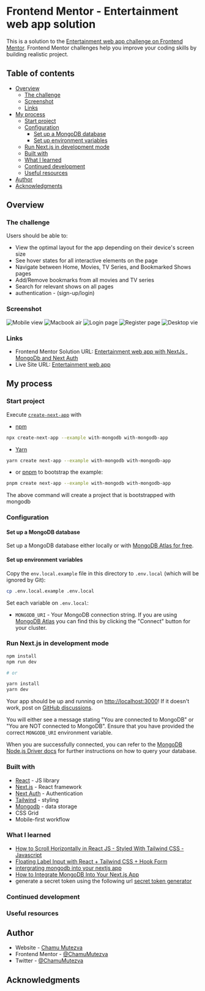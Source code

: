 # Frontend Mentor - Entertainment web app solution

This is a solution to the [Entertainment web app challenge on Frontend Mentor](https://www.frontendmentor.io/challenges/entertainment-web-app-J-UhgAW1X). Frontend Mentor challenges help you improve your coding skills by building realistic project.

## Table of contents

- [Overview](#overview)
  - [The challenge](#the-challenge)
  - [Screenshot](#screenshot)
  - [Links](#links)
- [My process](#my-process)
  - [Start project](#start-project)
  - [Configuration](#configuration)
    - [Set up a MongoDB database](#set-up-a-mongodb-database)
    - [Set up environment variables](#set-up-environment-variables)
  - [Run Next.js in development mode](#run-nextjs-in-development-mode)
  - [Built with](#built-with)
  - [What I learned](#what-i-learned)
  - [Continued development](#continued-development)
  - [Useful resources](#useful-resources)
- [Author](#author)
- [Acknowledgments](#acknowledgments)

## Overview

### The challenge

Users should be able to:

- View the optimal layout for the app depending on their device's screen size
- See hover states for all interactive elements on the page
- Navigate between Home, Movies, TV Series, and Bookmarked Shows pages
- Add/Remove bookmarks from all movies and TV series
- Search for relevant shows on all pages
- authentication - (sign-up/login)

### Screenshot

![Mobile view](public/screenshots/mobile.png)
![Macbook air](public/screenshots/macbbookair.png)
![Login page](public/screenshots/login.png)
![Register page](public/screenshots/register.png)
![Desktop vie](public/screenshots/desktop.png)

### Links

- Frontend Mentor Solution URL: [Entertainment web app with NextJs , MongoDb and Next Auth](https://entertainment-web-app-mongo.vercel.app/)
- Live Site URL: [Entertainment web app](https://entertainment-web-app-mongo.vercel.app/)

## My process

### Start project

Execute [`create-next-app`](https://github.com/vercel/next.js/tree/canary/packages/create-next-app) with

- [npm](https://docs.npmjs.com/cli/init)

```bash
npx create-next-app --example with-mongodb with-mongodb-app
```

- [Yarn](https://yarnpkg.com/lang/en/docs/cli/create/)

```bash
yarn create next-app --example with-mongodb with-mongodb-app
```

- or [pnpm](https://pnpm.io) to bootstrap the example:

```bash
pnpm create next-app --example with-mongodb with-mongodb-app
```

The above command will create a project that is bootstrapped with mongodb

### Configuration

#### Set up a MongoDB database

Set up a MongoDB database either locally or with [MongoDB Atlas for free](https://mongodb.com/atlas).

#### Set up environment variables

Copy the `env.local.example` file in this directory to `.env.local` (which will be ignored by Git):

```bash
cp .env.local.example .env.local
```

Set each variable on `.env.local`:

- `MONGODB_URI` - Your MongoDB connection string. If you are using [MongoDB Atlas](https://mongodb.com/atlas) you can find this by clicking the "Connect" button for your cluster.

### Run Next.js in development mode

```bash
npm install
npm run dev

# or

yarn install
yarn dev
```

Your app should be up and running on [http://localhost:3000](http://localhost:3000)! If it doesn't work, post on [GitHub discussions](https://github.com/vercel/next.js/discussions).

You will either see a message stating "You are connected to MongoDB" or "You are NOT connected to MongoDB". Ensure that you have provided the correct `MONGODB_URI` environment variable.

When you are successfully connected, you can refer to the [MongoDB Node.js Driver docs](https://mongodb.github.io/node-mongodb-native/3.4/tutorials/collections/) for further instructions on how to query your database.

### Built with

- [React](https://reactjs.org/) - JS library
- [Next.js](https://nextjs.org/) - React framework
- [Next Auth](https://next-auth.js.org/) - Authentication
- [Tailwind](https://tailwindcss.com/) - styling
- [Mongodb](https://www.mongodb.com/) - data storage
- CSS Grid
- Mobile-first workflow

### What I learned

- [How to Scroll Horizontally in React JS - Styled With Tailwind CSS - Javascript](https://www.youtube.com/watch?v=x4bom6Udk_4)
- [Floating Label Input with React + Tailwind CSS + Hook Form](https://www.youtube.com/watch?v=jQDQOzjMZRo)
- [intergrating mongodb into your nextjs app](https://www.mongodb.com/developer/videos/integrating-mongodb-into-your-nextjs-app/)
- [How to Integrate MongoDB Into Your Next.js App](https://www.mongodb.com/developer/languages/javascript/nextjs-with-mongodb/)
- generate a secret token using the following url [secret token generator](https://generate-secret.vercel.app/32)

### Continued development

### Useful resources

## Author

- Website - [Chamu Mutezva](https://github.com/ChamuMutezva)
- Frontend Mentor - [@ChamuMutezva](https://www.frontendmentor.io/profile/ChamuMutezva)
- Twitter - [@ChamuMutezva](https://twitter.com/ChamuMutezva)

## Acknowledgments
